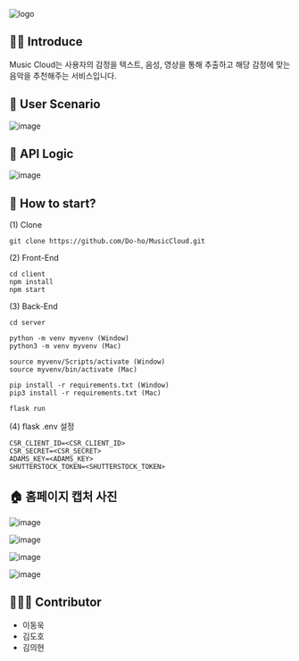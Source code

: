 ![logo](https://user-images.githubusercontent.com/33643752/97843021-ece28700-1d2b-11eb-934b-1668d4c9b862.png)



## :tipping_hand_man: Introduce

   Music Cloud는 사용자의 감정을 텍스트, 음성, 영상을 통해 추출하고 해당 감정에 맞는 음악을 추천해주는 서비스입니다.



## :busts_in_silhouette: User Scenario

![image](https://user-images.githubusercontent.com/33643752/102004429-ddefeb00-3d53-11eb-9396-c637cf98ceef.png)



## :eyes: API Logic

![image](https://user-images.githubusercontent.com/33643752/102004401-ab45f280-3d53-11eb-83e7-4cbf400fdba3.png)



## :hammer: How to start?

(1) Clone

```
git clone https://github.com/Do-ho/MusicCloud.git
```



(2) Front-End

```
cd client
npm install
npm start
```



(3) Back-End

```
cd server

python -m venv myvenv (Window)
python3 -m venv myvenv (Mac)

source myvenv/Scripts/activate (Window)
source myvenv/bin/activate (Mac)

pip install -r requirements.txt (Window)
pip3 install -r requirements.txt (Mac)

flask run
```



(4) flask .env 설정

```
CSR_CLIENT_ID=<CSR_CLIENT_ID>
CSR_SECRET=<CSR_SECRET>
ADAMS_KEY=<ADAMS_KEY>
SHUTTERSTOCK_TOKEN=<SHUTTERSTOCK_TOKEN>
```



## :house: 홈페이지 캡처 사진

![image](https://user-images.githubusercontent.com/33643752/102977631-9d0f8780-4546-11eb-881a-0e8b385392a8.png)

![image](https://user-images.githubusercontent.com/33643752/102977552-7cdfc880-4546-11eb-8711-452d7053a3c6.png)

![image](https://user-images.githubusercontent.com/33643752/102977694-b31d4800-4546-11eb-9711-f0d6be17e426.png)

![image](https://user-images.githubusercontent.com/33643752/102977750-ca5c3580-4546-11eb-801a-74434933592c.png)

## :family_man_boy_boy: Contributor

- 이동욱
- 김도호
- 김의현

